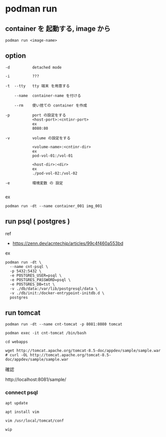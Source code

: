 
# podman run


## container を 起動する, image から

```
podman run <image-name>
```


## option

```
-d          detached mode

-i          ???

-t  --tty   tty 端末 を用意する

    --name  container-name を付ける

    --rm    使い捨ての container を作成

-p          port の設定をする
            <host-port>:<cntinr-port>
            ex
            8080:80

-v          volume の設定をする

            <volume-name>:<cntinr-dir>
            ex
            pod-vol-01:/vol-01

            <host-dir>:<dir>
            ex
            ./pod-vol-02:/vol-02

-e          環境変数 の 設定


```

ex

```
podman run -dt --name container_001 img_001
```


## run psql ( postgres )

ref
- https://zenn.dev/acntechjp/articles/99c4f460a553bd

ex

```
podman run -dt \
  --name cnt-psql \
  -p 5432:5432 \
  -e POSTGRES_USER=psql \
  -e POSTGRES_PASSWORD=psql \
  -e POSTGRES_DB=tst \
  -v ./db/data:/var/lib/postgresql/data \
  -v ./db/init:/docker-entrypoint-initdb.d \
  postgres
```


## run tomcat

```
podman run -dt --name cnt-tomcat -p 8081:8080 tomcat
```

```
podman exec -it cnt-tomcat /bin/bash
```

```
cd webapps
```

```
wget http://tomcat.apache.org/tomcat-8.5-doc/appdev/sample/sample.war
# curl -OL http://tomcat.apache.org/tomcat-8.5-doc/appdev/sample/sample.war
```

確認

http://localhost:8081/sample/


### connect psql

```
apt update
```

```
apt install vim
```

```
vim /usr/local/tomcat/conf
```

```
wip
```








